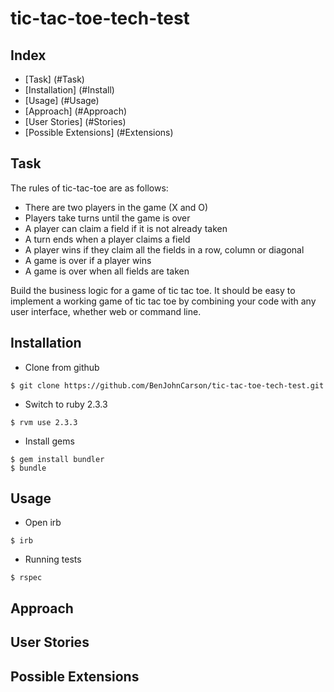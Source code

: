# tic-tac-toe-tech-test

## Index
* [Task] (#Task)
* [Installation] (#Install)
* [Usage] (#Usage)
* [Approach] (#Approach)
* [User Stories] (#Stories)
* [Possible Extensions] (#Extensions)

## <a name="Task">Task</a>
The rules of tic-tac-toe are as follows:

* There are two players in the game (X and O)
* Players take turns until the game is over
* A player can claim a field if it is not already taken
* A turn ends when a player claims a field
* A player wins if they claim all the fields in a row, column or diagonal
* A game is over if a player wins
* A game is over when all fields are taken

Build the business logic for a game of tic tac toe. It should be easy to implement a working game of tic tac toe by combining your code with any user interface, whether web or command line. 

## <a name="Install">Installation</a>
* Clone from github
```
$ git clone https://github.com/BenJohnCarson/tic-tac-toe-tech-test.git
```

* Switch to ruby 2.3.3
```
$ rvm use 2.3.3
```

* Install gems
```
$ gem install bundler
$ bundle
```

## <a name="Usage">Usage</a>
* Open irb
```
$ irb
```

* Running tests
```
$ rspec
```

## <a name="Approach">Approach</a>

## <a name="Stories">User Stories</a>

## <a name="Extensions">Possible Extensions</a>